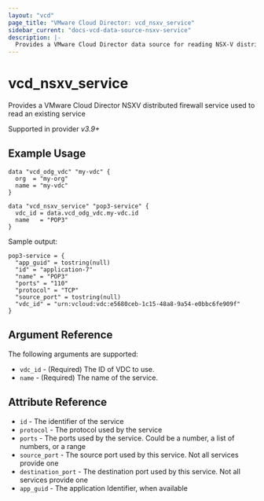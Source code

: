 ```yaml
---
layout: "vcd"
page_title: "VMware Cloud Director: vcd_nsxv_service"
sidebar_current: "docs-vcd-data-source-nsxv-service"
description: |-
  Provides a VMware Cloud Director data source for reading NSX-V distributed firewall services
---
```


# vcd\_nsxv\_service

Provides a VMware Cloud Director NSXV distributed firewall service used to read an existing service

Supported in provider *v3.9+*

## Example Usage

```hcl
data "vcd_odg_vdc" "my-vdc" {
  org  = "my-org"
  name = "my-vdc"
}

data "vcd_nsxv_service" "pop3-service" {
  vdc_id = data.vcd_odg_vdc.my-vdc.id
  name   = "POP3"
}
```

Sample output:

```
pop3-service = {
  "app_guid" = tostring(null)
  "id" = "application-7"
  "name" = "POP3"
  "ports" = "110"
  "protocol" = "TCP"
  "source_port" = tostring(null)
  "vdc_id" = "urn:vcloud:vdc:e5680ceb-1c15-48a8-9a54-e0bbc6fe909f"
}
```

## Argument Reference

The following arguments are supported:

* `vdc_id` - (Required) The ID of VDC to use.
* `name` - (Required) The name of the service.

## Attribute Reference

* `id` - The identifier of the service
* `protocol` - The protocol used by the service
* `ports` - The ports used by the service. Could be a number, a list of numbers, or a range
* `source_port` - The source port used by this service. Not all services provide one
* `destination_port` - The destination port used by this service. Not all services provide one
* `app_guid` - The application Identifier, when available
